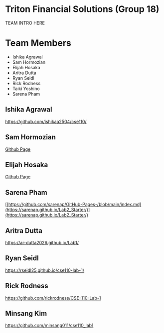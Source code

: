 # Triton Financial Solutions (Group 18)
TEAM INTRO HERE

# Team Members
- Ishika Agrawal
- Sam Hormozian
- Elijah Hosaka
- Aritra Dutta
- Ryan Seidl
- Rick Rodness
- Taiki Yoshino
- Sarena Pham

## Ishika Agrawal
https://github.com/ishikaa2504/cse110/

## Sam Hormozian
[Github Page](https://samhormozian1.github.io/CSE110GithubPagesProject/)
## Elijah Hosaka
[Github Page](https://elijah-hosaka.github.io/cse110-lab-1/)

## Sarena Pham
[[https://github.com/sarenap/GitHub-Pages-/blob/main/index.md](https://sarenap.github.io/Lab2_Starter/)](https://sarenap.github.io/Lab2_Starter/)

## Aritra Dutta
https://ar-dutta2026.github.io/Lab1/

## Ryan Seidl
https://rseidl25.github.io/cse110-lab-1/

## Rick Rodness
https://github.com/rickrodness/CSE-110-Lab-1

## Minsang Kim
https://github.com/minsang011/cse110_lab1
